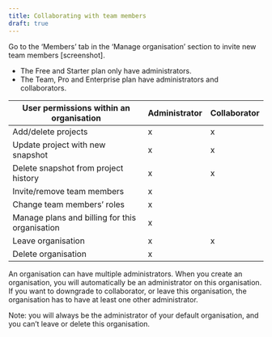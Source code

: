 ```yaml
---
title: Collaborating with team members
draft: true
---
```


Go to the ‘Members’ tab in the ‘Manage organisation’ section to invite new team members [screenshot].

* The Free and Starter plan only have administrators.
* The Team, Pro and Enterprise plan have administrators and collaborators.

<table class="table-responsive">
  <thead>
    <tr>
      <th>User permissions within an organisation</th>
      <th>Administrator</th>
      <th>Collaborator</th>
    </tr>
  </thead>
  <tbody>
    <tr>
      <td>Add/delete projects</td>
      <td>x</td>
      <td>x</td>
    </tr>
    <tr>
      <td>Update project with new snapshot</td>
      <td>x</td>
      <td>x</td>
    </tr>
    <tr>
      <td>Delete snapshot from project history</td>
      <td>x</td>
      <td>x</td>
    </tr>
    <tr>
      <td>Invite/remove team members</td>
      <td>x</td>
      <td></td>
    </tr>
    <tr>
      <td>Change team members’ roles</td>
      <td>x</td>
      <td></td>
    </tr>
    <tr>
      <td>Manage plans and billing for this organisation</td>
      <td>x</td>
      <td></td>
    </tr>
    <tr>
      <td>Leave organisation</td>
      <td>x</td>
      <td>x</td>
    </tr>
    <tr>
      <td>Delete organisation</td>
      <td>x</td>
      <td></td>
    </tr>
  </tbody>
</table>


An organisation can have multiple administrators. When you create an organisation, you will automatically be an administrator on this organisation. If you want to downgrade to collaborator, or leave this organisation, the organisation has to have at least one other administrator.

Note: you will always be the administrator of your default organisation, and you can’t leave or delete this organisation.
